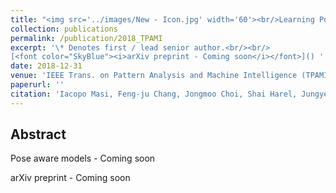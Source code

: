 ```yaml
---
title: "<img src='../images/New - Icon.jpg' width='60'><br/>Learning Pose-Aware Models for Pose-Invariant Face Recognition in the Wild"
collection: publications
permalink: /publication/2018_TPAMI
excerpt: '\* Denotes first / lead senior author.<br/><br/>
[<font color="SkyBlue"><i>arXiv preprint - Coming soon</i></font>]() '
date: 2018-12-31
venue: 'IEEE Trans. on Pattern Analysis and Machine Intelligence (TPAMI)'
paperurl: ''
citation: 'Iacopo Masi, Feng-ju Chang, Jongmoo Choi, Shai Harel, Jungyeon Kim, KangGeon Kim, Jatuporn Leksut, Stephen Rawls, Yue Wu, Tal Hassner*, Wael AbdAlmageed, Gerard Medioni, Louis-Philippe Morency, Prem Natarajan, Ram Nevatia.<i>Learning Pose-Aware Models for Pose-Invariant Face Recognition in the Wild.</i> IEEE Trans. on Pattern Analysis and Machine Intelligence (TPAMI), accepted.'
---
```


Abstract
------


Pose aware models - Coming soon

arXiv preprint - Coming soon
